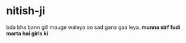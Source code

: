 # nitish-ji
bda bha bann gill mauge waleya oo sad gana gaa leya.
<b>
munna sirf fudi marta hai girls ki

